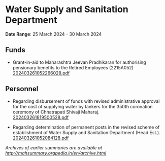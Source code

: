 # Water Supply and Sanitation Department

**Date Range**: 25 March 2024 - 30 March 2024


## Funds
- Grant-in-aid to Maharashtra Jeevan Pradhikaran for authorising pensionary benefits to the Retired Employees (2215A052)\
  [202403261052266028.pdf](https://gr.maharashtra.gov.in/Site/Upload/Government%20Resolutions/English/202403261052266028.pdf)

## Personnel
- Regarding disbursement of funds with revised administrative approval for the cost of supplying water by tankers for the 350th coronation ceremony of Chhatrapati Shivaji Maharaj.\
  [202403261819500528.pdf](https://gr.maharashtra.gov.in/Site/Upload/Government%20Resolutions/English/202403261819500528.pdf)

- Regarding determination of permanent posts in the revised scheme of establishment of Water Supply and Sanitation Department (Head Est.).\
  [202403261052084128.pdf](https://gr.maharashtra.gov.in/Site/Upload/Government%20Resolutions/English/202403261052084128.pdf)


*Archives of earlier summaries are available at http://mahsummary.orgpedia.in/en/archive.html*